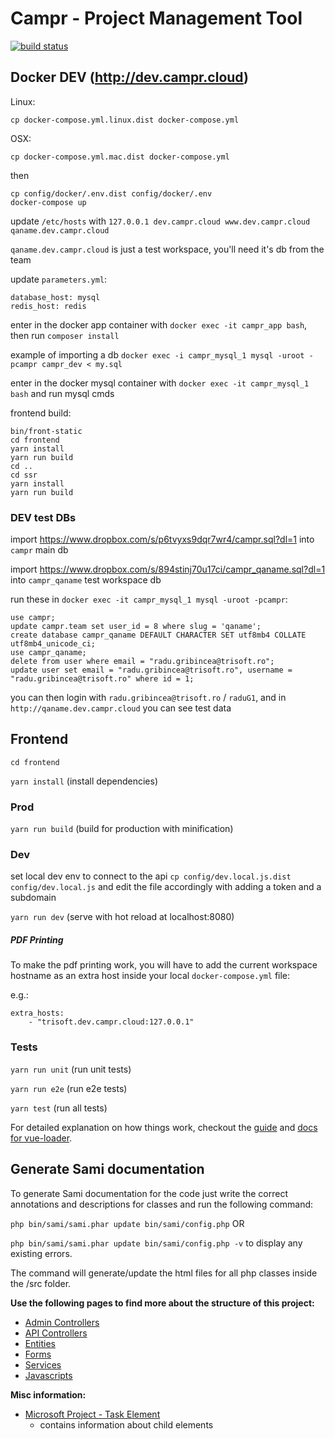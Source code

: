 # Campr - Project Management Tool

[![build status](https://lab.trisoft.ro/campr/campr/badges/master/build.svg)](https://lab.trisoft.ro/campr/campr/commits/master)

## Docker DEV (http://dev.campr.cloud)
Linux:
```
cp docker-compose.yml.linux.dist docker-compose.yml
```
OSX:
```
cp docker-compose.yml.mac.dist docker-compose.yml
```
then
```
cp config/docker/.env.dist config/docker/.env
docker-compose up
```
update `/etc/hosts` with `127.0.0.1 dev.campr.cloud www.dev.campr.cloud qaname.dev.campr.cloud`

`qaname.dev.campr.cloud` is just a test workspace, you'll need it's db from the team

update `parameters.yml`:
```
database_host: mysql
redis_host: redis
```

enter in the docker app container with `docker exec -it campr_app bash`, then run `composer install`

example of importing a db `docker exec -i campr_mysql_1 mysql -uroot -pcampr campr_dev < my.sql`

enter in the docker mysql container with `docker exec -it campr_mysql_1 bash` and run mysql cmds

frontend build:
```
bin/front-static
cd frontend
yarn install
yarn run build
cd ..
cd ssr
yarn install
yarn run build
```

### DEV test DBs

import https://www.dropbox.com/s/p6tvyxs9dqr7wr4/campr.sql?dl=1 into `campr` main db

import https://www.dropbox.com/s/894stinj70u17ci/campr_qaname.sql?dl=1 into `campr_qaname` test workspace db

run these in `docker exec -it campr_mysql_1 mysql -uroot -pcampr`:
```
use campr;
update campr.team set user_id = 8 where slug = 'qaname';
create database campr_qaname DEFAULT CHARACTER SET utf8mb4 COLLATE utf8mb4_unicode_ci;
use campr_qaname;
delete from user where email = "radu.gribincea@trisoft.ro";
update user set email = "radu.gribincea@trisoft.ro", username = "radu.gribincea@trisoft.ro" where id = 1;
```

you can then login with `radu.gribincea@trisoft.ro` / `raduG1`, and in `http://qaname.dev.campr.cloud` you can see test data

## Frontend

`cd frontend`

`yarn install` (install dependencies)

### Prod

`yarn run build` (build for production with minification)

### Dev

set local dev env to connect to the api
`cp config/dev.local.js.dist config/dev.local.js` and edit the file accordingly with adding a token and a subdomain

`yarn run dev` (serve with hot reload at localhost:8080)

##### PDF Printing

To make the pdf printing work, you will have to add the current workspace hostname as an extra host inside your local
`docker-compose.yml` file:

e.g.:
```
extra_hosts:
    - "trisoft.dev.campr.cloud:127.0.0.1"
```


### Tests
`yarn run unit` (run unit tests)

`yarn run e2e` (run e2e tests)

`yarn test` (run all tests)

For detailed explanation on how things work, checkout the [guide](http://vuejs-templates.github.io/webpack/) and [docs for vue-loader](http://vuejs.github.io/vue-loader).

## Generate Sami documentation

To generate Sami documentation for the code just write the correct annotations and descriptions for classes and run the following command:

`php bin/sami/sami.phar update bin/sami/config.php` OR

`php bin/sami/sami.phar update bin/sami/config.php -v`  to display any existing errors.

The command will generate/update the html files for all php classes inside the /src folder.

**Use the following pages to find more about the structure of this project:**

* [Admin Controllers](backend/src/AppBundle/Resources/docs/AdminControllers.md)
* [API Controllers](backend/src/AppBundle/Resources/docs/ApiControllers.md)
* [Entities](backend/src/AppBundle/Resources/docs/Entities.md)
* [Forms](backend/src/AppBundle/Resources/docs/Forms.md)
* [Services](backend/src/AppBundle/Resources/docs/Services.md)
* [Javascripts](backend/src/AppBundle/Resources/docs/Javascripts.md)


**Misc information:**
* [Microsoft Project - Task Element](https://msdn.microsoft.com/en-us/library/office/aa220054(v=office.11).aspx)
  * contains information about child elements
